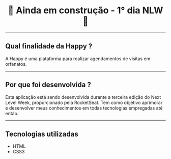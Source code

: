 <div align="center">
   <h1>🚧 Ainda em construção - 1° dia NLW 🚧</h1>
</div>

---

## Qual finalidade da Happy ?
A Happy é uma plataforma para realizar agendamentos de visitas em orfanatos.

---

## Por que foi desenvolvida ?
Esta aplicação está sendo desenvolvida durante a terceira edição do Next Level Week, proporcionado pela RocketSeat. Tem como objetivo aprimorar e desenvolver meus conhecimentos em todas tecnologias empregadas até então.

---

## Tecnologias utilizadas
- HTML
- CSS3
